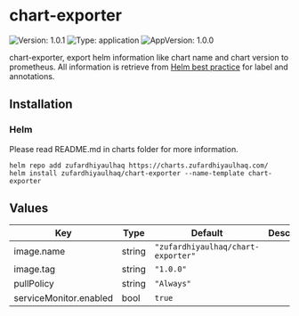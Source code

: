 # chart-exporter

![Version: 1.0.1](https://img.shields.io/badge/Version-1.0.1-informational?style=flat-square) ![Type: application](https://img.shields.io/badge/Type-application-informational?style=flat-square) ![AppVersion: 1.0.0](https://img.shields.io/badge/AppVersion-1.0.0-informational?style=flat-square)

chart-exporter, export helm information like chart name and chart version to prometheus. All information is retrieve from [Helm best practice](https://helm.sh/docs/chart_best_practices/labels/) for label and annotations.

## Installation

### Helm
Please read README.md in charts folder for more information.
```
helm repo add zufardhiyaulhaq https://charts.zufardhiyaulhaq.com/
helm install zufardhiyaulhaq/chart-exporter --name-template chart-exporter
```

## Values

| Key | Type | Default | Description |
|-----|------|---------|-------------|
| image.name | string | `"zufardhiyaulhaq/chart-exporter"` |  |
| image.tag | string | `"1.0.0"` |  |
| pullPolicy | string | `"Always"` |  |
| serviceMonitor.enabled | bool | `true` |  |


